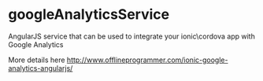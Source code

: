 # googleAnalyticsService
AngularJS service that can be used to integrate your ionic\cordova app with Google Analytics 

More details here http://www.offlineprogrammer.com/ionic-google-analytics-angularjs/

